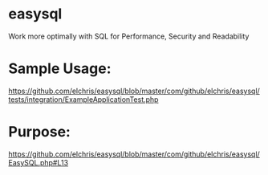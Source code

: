 easysql
=======

Work more optimally with SQL for Performance, Security and Readability

Sample Usage:
=============
https://github.com/elchris/easysql/blob/master/com/github/elchris/easysql/tests/integration/ExampleApplicationTest.php

Purpose:
========
https://github.com/elchris/easysql/blob/master/com/github/elchris/easysql/EasySQL.php#L13


